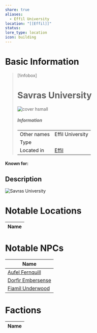 ```yaml
---
share: true
aliases:
  - Effil University
location: "[[Effil]]"
status: 
lore_type: location
icon: building
---
```

# Basic Information
> [!infobox]
> # Savras University
> ![cover hsmall](insertimage.png)
> ##### Information
> |   |  |
> | ---- | ---- |
> | Other names | Effil University|
> | Type | 
> | Located in | [Effil](../Settlements/Effil.md)|
#### Known for:
## Description
![Savras University](https://jamesrpgart.com/wp-content/uploads/2025/01/Magic-Classroom-Night.gif)
# Notable Locations
| Name |
| ---- |

# Notable NPCs
| Name                                             |
| ------------------------------------------------ |
| [Aufel Fernquill](../../../Aufel%20Fernquill.md)     |
| [Dorfir Embersense](../../NPCs/Dorfir%20Embersense.md) |
| [Fiamil Underwood](../../NPCs/Fiamil%20Underwood.md)   |

# Factions
| Name |
| ---- |
